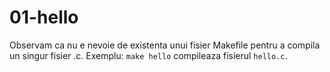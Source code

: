 # 01-hello

Observam ca nu e nevoie de existenta unui fisier Makefile pentru a compila un singur fisier .c.
Exemplu: `make hello` compileaza fisierul `hello.c`.

